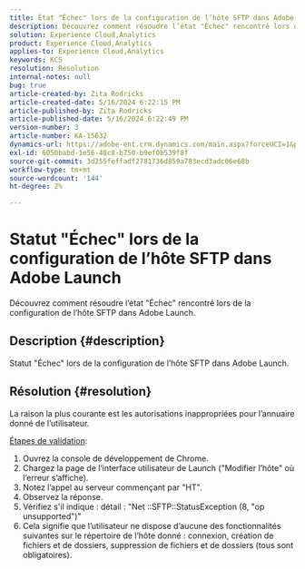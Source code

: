 ```yaml
---
title: État "Échec" lors de la configuration de l’hôte SFTP dans Adobe Launch"
description: Découvrez comment résoudre l’état "Échec" rencontré lors de la configuration de l’hôte SFTP dans Adobe Launch.
solution: Experience Cloud,Analytics
product: Experience Cloud,Analytics
applies-to: Experience Cloud,Analytics
keywords: KCS
resolution: Resolution
internal-notes: null
bug: true
article-created-by: Zita Rodricks
article-created-date: 5/16/2024 6:22:15 PM
article-published-by: Zita Rodricks
article-published-date: 5/16/2024 6:22:49 PM
version-number: 3
article-number: KA-15632
dynamics-url: https://adobe-ent.crm.dynamics.com/main.aspx?forceUCI=1&pagetype=entityrecord&etn=knowledgearticle&id=25bf4537-b113-ef11-9f89-6045bd0298d4
exl-id: 6050babd-1e56-48c8-b750-b9ef0b539f8f
source-git-commit: 3d255feffadf2781736d859a783ecd3adc06e68b
workflow-type: tm+mt
source-wordcount: '144'
ht-degree: 2%

---
```


# Statut &quot;Échec&quot; lors de la configuration de l’hôte SFTP dans Adobe Launch


Découvrez comment résoudre l’état &quot;Échec&quot; rencontré lors de la configuration de l’hôte SFTP dans Adobe Launch.

## Description {#description}


Statut &quot;Échec&quot; lors de la configuration de l’hôte SFTP dans Adobe Launch.


## Résolution {#resolution}


La raison la plus courante est les autorisations inappropriées pour l’annuaire donné de l’utilisateur.

<u>Étapes de validation</u>:

1. Ouvrez la console de développement de Chrome.
2. Chargez la page de l’interface utilisateur de Launch (&quot;Modifier l’hôte&quot; où l’erreur s’affiche).
3. Notez l’appel au serveur commençant par &quot;HT&quot;.
4. Observez la réponse.
5. Vérifiez s&#39;il indique : détail : &quot;Net ::SFTP::StatusException (8, &quot;op unsupported&quot;)&quot;
6. Cela signifie que l’utilisateur ne dispose d’aucune des fonctionnalités suivantes sur le répertoire de l’hôte donné : connexion, création de fichiers et de dossiers, suppression de fichiers et de dossiers (tous sont obligatoires).
